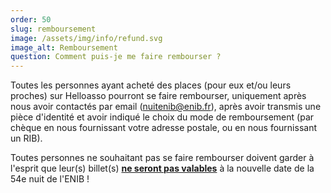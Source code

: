 ```yaml
---
order: 50
slug: remboursement
image: /assets/img/info/refund.svg
image_alt: Remboursement
question: Comment puis-je me faire rembourser ?
---
```



Toutes les personnes ayant acheté des places (pour eux et/ou leurs proches) sur Helloasso pourront se faire rembourser, uniquement après nous avoir contactés par email (nuitenib@enib.fr), après avoir transmis une pièce d'identité et avoir indiqué le choix du mode de remboursement (par chèque en nous fournissant votre adresse postale, ou en nous fournissant un RIB).

Toutes personnes ne souhaitant pas se faire rembourser doivent garder à l'esprit que leur(s) billet(s) <u>**ne seront pas valables**</u> à la nouvelle date de la 54e nuit de l'ENIB !
